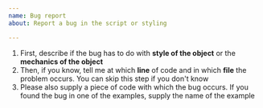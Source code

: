 ```yaml
---
name: Bug report
about: Report a bug in the script or styling

---
```


1. First, describe if the bug has to do with __style of the object__ or the __mechanics of the object__
2. Then, if you know, tell me at which __line__ of code and in which __file__ the problem occurs. You can skip this step if you don't know
3. Please also supply a piece of code with which the bug occurs. If you found the bug in one of the examples, supply the name of the example
